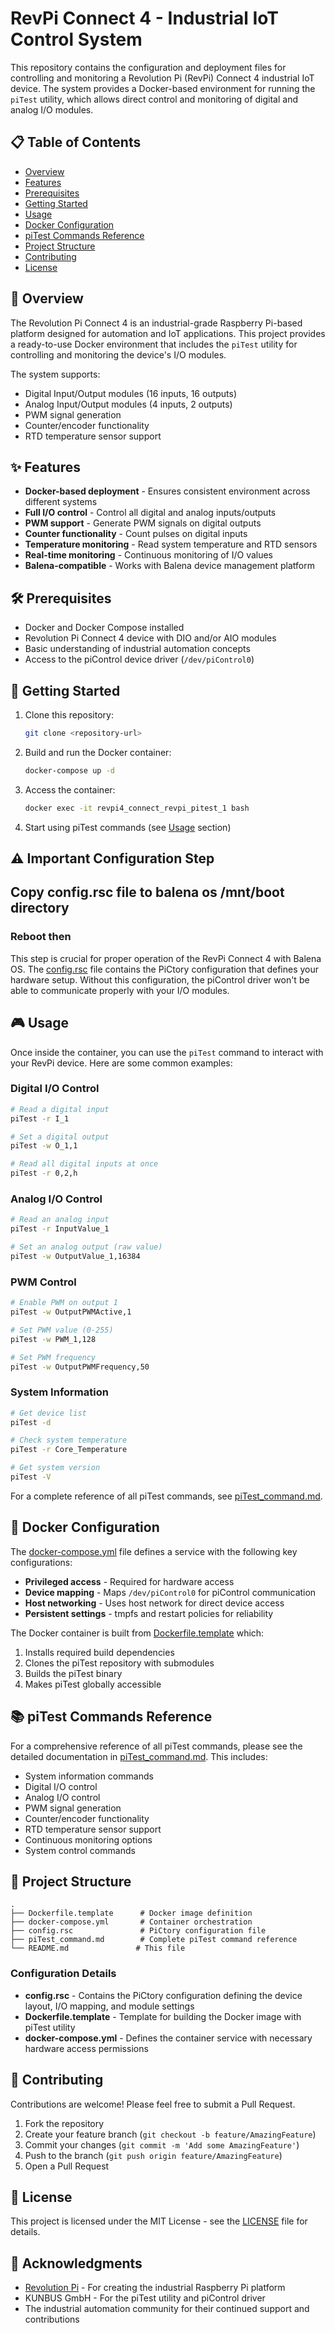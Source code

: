 # RevPi Connect 4 - Industrial IoT Control System

This repository contains the configuration and deployment files for controlling and monitoring a Revolution Pi (RevPi) Connect 4 industrial IoT device. The system provides a Docker-based environment for running the `piTest` utility, which allows direct control and monitoring of digital and analog I/O modules.

## 📋 Table of Contents
- [Overview](#overview)
- [Features](#features)
- [Prerequisites](#prerequisites)
- [Getting Started](#getting-started)
- [Usage](#usage)
- [Docker Configuration](#docker-configuration)
- [piTest Commands Reference](#pitest-commands-reference)
- [Project Structure](#project-structure)
- [Contributing](#contributing)
- [License](#license)

## 📖 Overview

The Revolution Pi Connect 4 is an industrial-grade Raspberry Pi-based platform designed for automation and IoT applications. This project provides a ready-to-use Docker environment that includes the `piTest` utility for controlling and monitoring the device's I/O modules.

The system supports:
- Digital Input/Output modules (16 inputs, 16 outputs)
- Analog Input/Output modules (4 inputs, 2 outputs)
- PWM signal generation
- Counter/encoder functionality
- RTD temperature sensor support

## ✨ Features

- **Docker-based deployment** - Ensures consistent environment across different systems
- **Full I/O control** - Control all digital and analog inputs/outputs
- **PWM support** - Generate PWM signals on digital outputs
- **Counter functionality** - Count pulses on digital inputs
- **Temperature monitoring** - Read system temperature and RTD sensors
- **Real-time monitoring** - Continuous monitoring of I/O values
- **Balena-compatible** - Works with Balena device management platform

## 🛠 Prerequisites

- Docker and Docker Compose installed
- Revolution Pi Connect 4 device with DIO and/or AIO modules
- Basic understanding of industrial automation concepts
- Access to the piControl device driver (`/dev/piControl0`)

## 🚀 Getting Started

1. Clone this repository:
   ```bash
   git clone <repository-url>
   ```

2. Build and run the Docker container:
   ```bash
   docker-compose up -d
   ```

3. Access the container:
   ```bash
   docker exec -it revpi4_connect_revpi_pitest_1 bash
   ```

4. Start using piTest commands (see [Usage](#usage) section)

## ⚠️ Important Configuration Step

## Copy config.rsc file to balena os /mnt/boot directory

### Reboot then

This step is crucial for proper operation of the RevPi Connect 4 with Balena OS. The [config.rsc](config.rsc) file contains the PiCtory configuration that defines your hardware setup. Without this configuration, the piControl driver won't be able to communicate properly with your I/O modules.

## 🎮 Usage

Once inside the container, you can use the `piTest` command to interact with your RevPi device. Here are some common examples:

### Digital I/O Control
```bash
# Read a digital input
piTest -r I_1

# Set a digital output
piTest -w O_1,1

# Read all digital inputs at once
piTest -r 0,2,h
```

### Analog I/O Control
```bash
# Read an analog input
piTest -r InputValue_1

# Set an analog output (raw value)
piTest -w OutputValue_1,16384
```

### PWM Control
```bash
# Enable PWM on output 1
piTest -w OutputPWMActive,1

# Set PWM value (0-255)
piTest -w PWM_1,128

# Set PWM frequency
piTest -w OutputPWMFrequency,50
```

### System Information
```bash
# Get device list
piTest -d

# Check system temperature
piTest -r Core_Temperature

# Get system version
piTest -V
```

For a complete reference of all piTest commands, see [piTest_command.md](piTest_command.md).

## 🐳 Docker Configuration

The [docker-compose.yml](docker-compose.yml) file defines a service with the following key configurations:

- **Privileged access** - Required for hardware access
- **Device mapping** - Maps `/dev/piControl0` for piControl communication
- **Host networking** - Uses host network for direct device access
- **Persistent settings** - tmpfs and restart policies for reliability

The Docker container is built from [Dockerfile.template](Dockerfile.template) which:
1. Installs required build dependencies
2. Clones the piTest repository with submodules
3. Builds the piTest binary
4. Makes piTest globally accessible

## 📚 piTest Commands Reference

For a comprehensive reference of all piTest commands, please see the detailed documentation in [piTest_command.md](piTest_command.md). This includes:

- System information commands
- Digital I/O control
- Analog I/O control
- PWM signal generation
- Counter/encoder functionality
- RTD temperature sensor support
- Continuous monitoring options
- System control commands

## 📁 Project Structure

```
.
├── Dockerfile.template      # Docker image definition
├── docker-compose.yml       # Container orchestration
├── config.rsc               # PiCtory configuration file
├── piTest_command.md        # Complete piTest command reference
└── README.md               # This file
```

### Configuration Details

- **config.rsc** - Contains the PiCtory configuration defining the device layout, I/O mapping, and module settings
- **Dockerfile.template** - Template for building the Docker image with piTest utility
- **docker-compose.yml** - Defines the container service with necessary hardware access permissions

## 🤝 Contributing

Contributions are welcome! Please feel free to submit a Pull Request.

1. Fork the repository
2. Create your feature branch (`git checkout -b feature/AmazingFeature`)
3. Commit your changes (`git commit -m 'Add some AmazingFeature'`)
4. Push to the branch (`git push origin feature/AmazingFeature`)
5. Open a Pull Request

## 📄 License

This project is licensed under the MIT License - see the [LICENSE](LICENSE) file for details.

## 🙏 Acknowledgments

- [Revolution Pi](https://revolutionpi.com/) - For creating the industrial Raspberry Pi platform
- KUNBUS GmbH - For the piTest utility and piControl driver
- The industrial automation community for their continued support and contributions